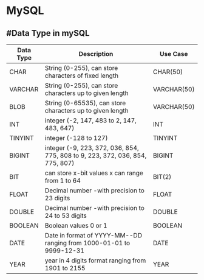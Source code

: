 # MySQL

#Data Type in mySQL
--
|   Data Type        |          Description                                                          |           Use Case     |
|--------------------|-------------------------------------------------------------------------------|------------------------|
| CHAR               | String (0-255), can store characters of fixed length                          | CHAR(50)               |
| VARCHAR            | String (0-255), can store characters up to given length                       | VARCHAR(50)            |
| BLOB               | String (0-65535), can store characters up to given length                     | VARCHAR(50)            |
| INT                | integer (-2, 147, 483 to 2, 147, 483, 647)                                    | INT                    |
| TINYINT            | integer (-128 to 127)                                                         | TINYINT                |
| BIGINT             | integer (-9, 223, 372, 036, 854, 775, 808 to 9, 223, 372, 036, 854, 775, 807) | BIGINT                 |
| BIT                | can store x-bit values x can range from 1 to 64                               | BIT(2)                 |
| FLOAT              | Decimal number -with precision to 23 digits                                   | FLOAT                  |
| DOUBLE             | Decimal number -with precision to 24 to 53 digits                             | DOUBLE                 |
| BOOLEAN            | Boolean values 0 or 1                                                         | BOOLEAN                |
| DATE               | Date in format of YYYY-MM--DD ranging from 1000-01-01 to 9999-12-31           | DATE                   |
| YEAR               | year in 4 digits format ranging from 1901 to 2155                             | YEAR                   |
